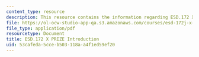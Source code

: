 ```yaml
---
content_type: resource
description: This resource contains the information regarding ESD.172 X pRIZE introduction.
file: https://ol-ocw-studio-app-qa.s3.amazonaws.com/courses/esd-172j-x-prize-workshop-grand-challenges-in-energy-fall-2009/53cafeda5cceb503118aa4f1ed59ef20_MITESD_172JF09_Lec01.pdf
file_type: application/pdf
resourcetype: Document
title: ESD.172 X PRIZE Introduction
uid: 53cafeda-5cce-b503-118a-a4f1ed59ef20
---
```

